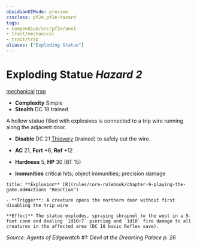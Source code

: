 ```yaml
---
obsidianUIMode: preview
cssclass: pf2e,pf2e-hazard
tags:
- compendium/src/pf2e/aoe1
- trait/mechanical
- trait/trap
aliases: ["Exploding Statue"]
---
```

# Exploding Statue *Hazard 2*  
[mechanical](mechanical.md "Mechanical Hazard Trait")  [trap](trap.md "Trap Hazard Trait")  

- **Complexity** Simple
- **Stealth** DC 18 trained  

A hollow statue filled with explosives is connected to a trip wire running along the adjacent door.

- **Disable** DC 21 [Thievery](skills.md#Thievery) (trained) to safely cut the wire.  

- **AC** 21, **Fort** +6, **Ref** +12
- **Hardness** 5, **HP** 30 (BT 15)
- **Immunities** critical hits; object immunities; precision damage

```ad-embed-ability
title: **Explosion** [R](rules/core-rulebook/chapter-9-playing-the-game.md#Actions "Reaction")

- **Trigger**: A creature opens the northern door without first disabling the trip wire

**Effect** The statue explodes, spraying shrapnel to the west in a 5-foot cone and dealing `1d10+7` piercing and `1d10` fire damage to all creatures in the affected area (DC 18 basic Reflex save).
```

*Source: Agents of Edgewatch #1: Devil at the Dreaming Palace p. 26*